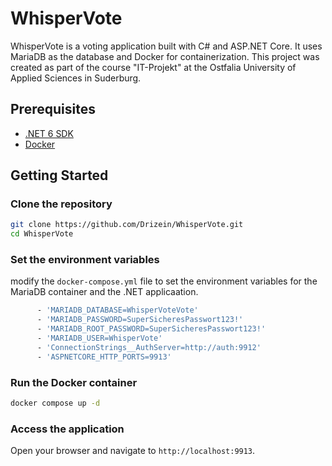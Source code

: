 ﻿# WhisperVote

WhisperVote is a voting application built with C# and ASP.NET Core. It uses MariaDB as the database and Docker for containerization.
This project was created as part of the course "IT-Projekt" at the Ostfalia University of Applied Sciences in Suderburg.

## Prerequisites

- [.NET 6 SDK](https://dotnet.microsoft.com/download/dotnet/6.0)
- [Docker](https://www.docker.com/get-started)

## Getting Started

### Clone the repository

```sh
git clone https://github.com/Drizein/WhisperVote.git
cd WhisperVote
```

### Set the environment variables

modify the `docker-compose.yml` file to set the environment variables for the MariaDB container and the .NET applicaation.

```sh
      - 'MARIADB_DATABASE=WhisperVoteVote'
      - 'MARIADB_PASSWORD=SuperSicheresPasswort123!'
      - 'MARIADB_ROOT_PASSWORD=SuperSicheresPasswort123!'
      - 'MARIADB_USER=WhisperVote'
      - 'ConnectionStrings__AuthServer=http://auth:9912'
      - 'ASPNETCORE_HTTP_PORTS=9913'
```

### Run the Docker container

```sh
docker compose up -d
```

### Access the application

Open your browser and navigate to `http://localhost:9913`.

